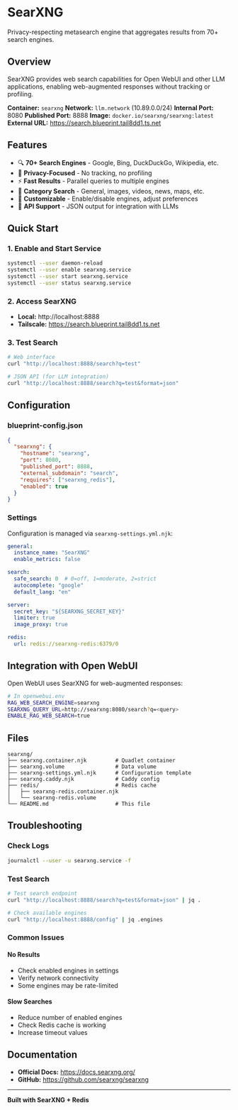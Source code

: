 # SearXNG

Privacy-respecting metasearch engine that aggregates results from 70+ search engines.

## Overview

SearXNG provides web search capabilities for Open WebUI and other LLM applications, enabling web-augmented responses without tracking or profiling.

**Container:** `searxng`
**Network:** `llm.network` (10.89.0.0/24)
**Internal Port:** 8080
**Published Port:** 8888
**Image:** `docker.io/searxng/searxng:latest`
**External URL:** https://search.blueprint.tail8dd1.ts.net

## Features

- 🔍 **70+ Search Engines** - Google, Bing, DuckDuckGo, Wikipedia, etc.
- 🔐 **Privacy-Focused** - No tracking, no profiling
- ⚡ **Fast Results** - Parallel queries to multiple engines
- 🎯 **Category Search** - General, images, videos, news, maps, etc.
- 🔧 **Customizable** - Enable/disable engines, adjust preferences
- 📱 **API Support** - JSON output for integration with LLMs

## Quick Start

### 1. Enable and Start Service

```bash
systemctl --user daemon-reload
systemctl --user enable searxng.service
systemctl --user start searxng.service
systemctl --user status searxng.service
```

### 2. Access SearXNG

- **Local:** http://localhost:8888
- **Tailscale:** https://search.blueprint.tail8dd1.ts.net

### 3. Test Search

```bash
# Web interface
curl "http://localhost:8888/search?q=test"

# JSON API (for LLM integration)
curl "http://localhost:8888/search?q=test&format=json"
```

## Configuration

### blueprint-config.json

```json
{
  "searxng": {
    "hostname": "searxng",
    "port": 8080,
    "published_port": 8888,
    "external_subdomain": "search",
    "requires": ["searxng_redis"],
    "enabled": true
  }
}
```

### Settings

Configuration is managed via `searxng-settings.yml.njk`:

```yaml
general:
  instance_name: "SearXNG"
  enable_metrics: false

search:
  safe_search: 0  # 0=off, 1=moderate, 2=strict
  autocomplete: "google"
  default_lang: "en"

server:
  secret_key: "${SEARXNG_SECRET_KEY}"
  limiter: true
  image_proxy: true

redis:
  url: redis://searxng-redis:6379/0
```

## Integration with Open WebUI

Open WebUI uses SearXNG for web-augmented responses:

```bash
# In openwebui.env
RAG_WEB_SEARCH_ENGINE=searxng
SEARXNG_QUERY_URL=http://searxng:8080/search?q=<query>
ENABLE_RAG_WEB_SEARCH=true
```

## Files

```
searxng/
├── searxng.container.njk         # Quadlet container
├── searxng.volume                # Data volume
├── searxng-settings.yml.njk      # Configuration template
├── searxng.caddy.njk             # Caddy config
├── redis/                        # Redis cache
│   ├── searxng-redis.container.njk
│   └── searxng-redis.volume
└── README.md                     # This file
```

## Troubleshooting

### Check Logs

```bash
journalctl --user -u searxng.service -f
```

### Test Search

```bash
# Test search endpoint
curl "http://localhost:8888/search?q=test&format=json" | jq .

# Check available engines
curl "http://localhost:8888/config" | jq .engines
```

### Common Issues

#### No Results

- Check enabled engines in settings
- Verify network connectivity
- Some engines may be rate-limited

#### Slow Searches

- Reduce number of enabled engines
- Check Redis cache is working
- Increase timeout values

## Documentation

- **Official Docs:** https://docs.searxng.org/
- **GitHub:** https://github.com/searxng/searxng

---

**Built with SearXNG + Redis**
